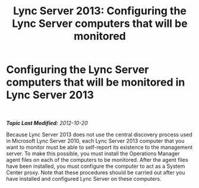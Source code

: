 ﻿---
title: 'Lync Server 2013: Configuring the Lync Server computers that will be monitored'
TOCTitle: Configuring the Lync Server computers that will be monitored
ms:assetid: 9f1b2b91-d5af-42ad-a27d-b0815f762ad8
ms:mtpsurl: https://technet.microsoft.com/en-us/library/JJ205118(v=OCS.15)
ms:contentKeyID: 48184927
ms.date: 07/23/2014
mtps_version: v=OCS.15
---

<div data-xmlns="http://www.w3.org/1999/xhtml">

<div class="topic" data-xmlns="http://www.w3.org/1999/xhtml" data-msxsl="urn:schemas-microsoft-com:xslt" data-cs="http://msdn.microsoft.com/en-us/">

<div data-asp="http://msdn2.microsoft.com/asp">

# Configuring the Lync Server computers that will be monitored in Lync Server 2013

</div>

<div id="mainSection">

<div id="mainBody">

<span> </span>

_**Topic Last Modified:** 2012-10-20_

Because Lync Server 2013 does not use the central discovery process used in Microsoft Lync Server 2010, each Lync Server 2013 computer that you want to monitor must be able to self-report its existence to the management server. To make this possible, you must install the Operations Manager agent files on each of the computers to be monitored. After the agent files have been installed, you must configure the computer to act as a System Center proxy. Note that these procedures should be carried out after you have installed and configured Lync Server on these computers.

</div>

<span> </span>

</div>

</div>

</div>


